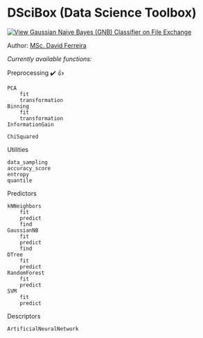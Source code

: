 # DSciBox (Data Science Toolbox)

[![View Gaussian Naive Bayes (GNB) Classifier on File Exchange](https://www.mathworks.com/matlabcentral/images/matlab-file-exchange.svg)](https://www.mathworks.com/matlabcentral/fileexchange/76355-gaussian-naive-bayes-gnb-classifier)

Author: [MSc. David Ferreira](http://lattes.cnpq.br/3863655668683045)

*Currently available functions:*

Preprocessing :heavy_check_mark: :+1:
        
    PCA
        fit
        transformation
    Binning
        fit
        transformation
    InformationGain
        
    ChiSquared

Utilities

    data_sampling 
    accuracy_score  
    entropy 
    quantile
        
Predictors

    kNNeighbors
        fit
        predict
        find
    GaussianNB
        fit
        predict
        find
    DTree
        fit
        predict
    RandomForest
        fit
        predict
    SVM
        fit
        predict

Descriptors

    ArtificialNeuralNetwork
